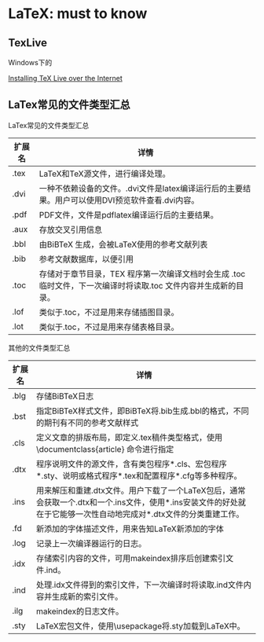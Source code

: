 # LaTeX: must to know

## TexLive

Windows下的

[Installing TeX Live over the Internet](https://www.tug.org/texlive/acquire-netinstall.html)










## LaTex常见的文件类型汇总

LaTex常见的文件类型汇总

| 扩展名 | 详情                                                                                                            |
| ------ | --------------------------------------------------------------------------------------------------------------- |
| .tex   | LaTeX和TeX源文件，进行编译处理。                                                                                |
| .dvi   | 一种不依赖设备的文件。.dvi文件是latex编译运行后的主要结果。用户可以使用DVI预览软件查看.dvi内容。                |
| .pdf   | PDF文件，文件是pdflatex编译运行后的主要结果。                                                                   |
| .aux   | 存放交叉引用信息                                                                                                |
| .bbl   | 由BiBTeX 生成，会被LaTeX使用的参考文献列表                                                                      |
| .bib   | 参考文献数据库，以便引用                                                                                        |
| .toc   | 存储对于章节目录，TEX 程序第一次编译文档时会生成 .toc 临时文件，下一次编译时将读取.toc 文件内容并生成新的目录。 |
| .lof   | 类似于.toc，不过是用来存储插图目录。                                                                            |
| .lot   | 类似于.toc，不过是用来存储表格目录。                                                                            |

其他的文件类型汇总

| 扩展名 | 详情                                                                                                                                                              |
| ------ | ----------------------------------------------------------------------------------------------------------------------------------------------------------------- |
| .blg   | 存储BiBTeX日志                                                                                                                                                    |
| .bst   | 指定BiBTeX样式文件，即BiBTeX将.bib生成.bbl的格式，不同的期刊有不同的参考文献样式                                                                                  |
| .cls   | 定义文章的排版布局，即定义.tex稿件类型格式，使用\documentclass{article} 命令进行指定                                                                              |
| .dtx   | 程序说明文件的源文件，含有类包程序*.cls、宏包程序*.sty、说明或格式程序*.tex和配置程序*.cfg等多种程序。                                                            |
| .ins   | 用来解压和重建.dtx文件。用户下载了一个LaTeX包后，通常会获取一个.dtx和一个.ins文件，使用*.ins安装文件的好处就在于它能够一次性自动地完成对*.dtx文件的分类重建工作。 |
| .fd    | 新添加的字体描述文件，用来告知LaTeX新添加的字体                                                                                                                   |
| .log   | 记录上一次编译器运行的日志。                                                                                                                                      |
| .idx   | 存储索引内容的文件，可用makeindex排序后创建索引文件.ind。                                                                                                         |
| .ind   | 处理.idx文件得到的索引文件，下一次编译时将读取.ind文件内容并生成新的索引文件。                                                                                    |
| .ilg   | makeindex的日志文件。                                                                                                                                             |
| .sty   | LaTeX宏包文件，使用\usepackage将.sty加载到LaTeX中。                                                                                                               |
